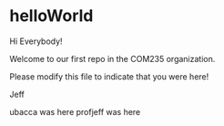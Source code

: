 # helloWorld

Hi Everybody!

Welcome to our first repo in the COM235 organization.

Please modify this file to indicate that you were here!

Jeff

ubacca was here
profjeff was here
